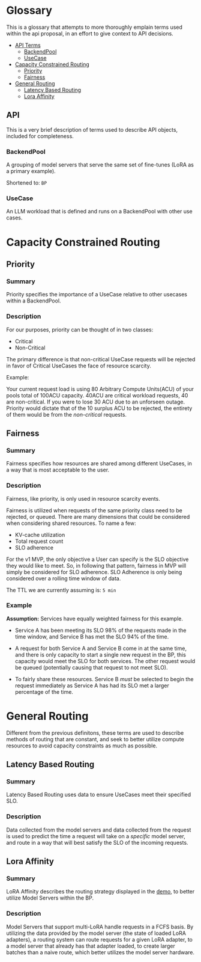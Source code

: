 # Glossary

This is a glossary that attempts to more thoroughly emplain terms used within the api proposal, in an effort to give context to API decisions.

<!-- toc -->
- [API Terms](#api)
    - [BackendPool](#backendpool)
    - [UseCase](#UseCase)
- [Capacity Constrained Routing](#capacity-constrained-routing)
    -   [Priority](#priority)
    -   [Fairness](#fairness)
- [General Routing](#general-routing)
    -   [Latency Based Routing](#latency-based-routing)
    -   [Lora Affinity](#lora-affinity)


<!-- /toc -->

## API
This is a very brief description of terms used to describe API objects, included for completeness.

### BackendPool
A grouping of model servers that serve the same set of fine-tunes (LoRA as a primary example). 

Shortened to: `BP`

### UseCase
An LLM workload that is defined and runs on a BackendPool with other use cases.

# Capacity Constrained Routing

## Priority

### Summary
Priority specifies the importance of a UseCase relative to other usecases within a BackendPool. 

### Description

For our purposes, priority can be thought of in two classes:
- Critical
- Non-Critical

The primary difference is that non-critical UseCase requests will be rejected in favor of Critical UseCases the face of resource scarcity. 

Example: 

Your current request load is using 80 Arbitrary Compute Units(ACU) of your pools total of 100ACU capacity. 40ACU are critical workload requests, 40 are non-critical. If you were to lose 30 ACU due to an unforseen outage. Priority would dictate that of the 10 surplus ACU to be rejected, the entirety of them would be from the _non-critical_ requests. 

## Fairness

### Summary
Fairness specifies how resources are shared among different UseCases, in a way that is most acceptable to the user.

### Description

Fairness, like priority, is only used in resource scarcity events. 

Fairness is utilized when requests of the same priority class need to be rejected, or queued. There are many dimensions that could be considered when considering shared resources. To name a few:
- KV-cache utilization
- Total request count
- SLO adherence

For the v1 MVP, the only objective a User can specify is the SLO objective they would like to meet. So, in following that pattern, fairness in MVP will simply be considered for SLO adherence. SLO Adherence is only being considered over a rolling time window of data. 

The TTL we are currently assuming is: `5 min` 

### Example

**Assumption:** Services have equally weighted fairness for this example.

- Service A has been meeting its SLO 98% of the requests made in the time window, and Service B has met the SLO 94% of the time.

- A request for both Service A and Service B come in at the same time, and there is only capacity to start a single new request in the BP, this capacity would meet the SLO for both services. The other request would be queued (potentially causing that request to not meet SLO).

- To fairly share these resources. Service B *must* be selected to begin the request immediately as Service A has had its SLO met a larger percentage of the time.

# General Routing
Different from the previous definitons, these terms are used to describe methods of routing that are constant, and seek to better utilize compute resources to avoid capacity constraints as much as possible.

## Latency Based Routing

### Summary
Latency Based Routing uses data to ensure UseCases meet their specified SLO.

### Description
Data collected from the model servers and data collected from the request is used to predict the time a request will take on a *specific* model server, and route in a way that will best satisfy the SLO of the incoming requests.

## Lora Affinity

### Summary
LoRA Affinity describes the routing strategy displayed in the [demo](https://youtu.be/NUBZg_uqqXk?si=v681EeYdGUGEVqQQ&t=1458), to better utilize Model Servers within the BP.

### Description
Model Servers that support multi-LoRA handle requests in a FCFS basis. By utilizing the data provided by the model server (the state of loaded LoRA adapters), a routing system can route requests for a given LoRA adapter, to a model server that already has that adapter loaded, to create larger batches than a naive route, which better utilizes the model server hardware. 